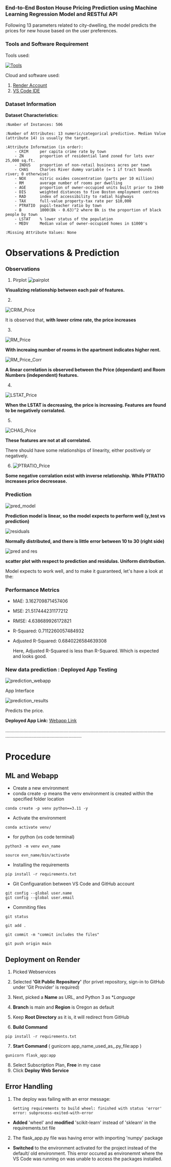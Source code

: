 ### End-to-End Boston House Pricing Prediction using Machine Learning Regression Model and RESTful API
Following 13 parameters related to city-dwelling, the model predicts the prices for new house based on the user preferences.

### Tools and Software Requirement
Tools used:

[![Tools](https://skillicons.dev/icons?i=python,sklearn,vscode,github,flask,&theme=light)](https://skillicons.dev)

Cloud and software used:

1. [Render Account](https://render.com/)
2. [VS Code IDE](https://code.visualstudio.com/)

### Dataset Information

**Dataset Characteristics:**  

    :Number of Instances: 506 

    :Number of Attributes: 13 numeric/categorical predictive. Median Value (attribute 14) is usually the target.

    :Attribute Information (in order):
        - CRIM     per capita crime rate by town
        - ZN       proportion of residential land zoned for lots over 25,000 sq.ft.
        - INDUS    proportion of non-retail business acres per town
        - CHAS     Charles River dummy variable (= 1 if tract bounds river; 0 otherwise)
        - NOX      nitric oxides concentration (parts per 10 million)
        - RM       average number of rooms per dwelling
        - AGE      proportion of owner-occupied units built prior to 1940
        - DIS      weighted distances to five Boston employment centres
        - RAD      index of accessibility to radial highways
        - TAX      full-value property-tax rate per $10,000
        - PTRATIO  pupil-teacher ratio by town
        - B        1000(Bk - 0.63)^2 where Bk is the proportion of black people by town
        - LSTAT    % lower status of the population
        - MEDV     Median value of owner-occupied homes in $1000's

    :Missing Attribute Values: None


# Observations & Prediction
### Observations
1. Pirplot
   ![pairplot](https://github.com/user-attachments/assets/9bb25c91-38e1-40e0-934b-3bcb1dc819e5)

**Visualizing relationship between each pair of features.**

2. 
![CRIM_Price](https://github.com/user-attachments/assets/fd7457c7-d12c-4427-bb7f-e5d01246b7c3)

It is observed that, **with lower crime rate, the price increases**

3. 
![RM_Price](https://github.com/user-attachments/assets/99446ee1-8739-405c-8b2d-3dbb2c331e50)

**With increaing number of rooms in the apartment indicates higher rent.**

![RM_Price_Corr](https://github.com/user-attachments/assets/1fbc2508-34df-47e1-b6d3-11b399178e63)

**A linear correlation is observed between the Price (dependant) and Room Numbers (independent) features.**

4.
![LSTAT_Price](https://github.com/user-attachments/assets/e1b50e01-934c-441e-b3ee-2a8726cc8b9f)

**When the LSTAT is decreasing, the price is increasing. Features are found to be negatively corralated.**

5. 
![CHAS_Price](https://github.com/user-attachments/assets/280f6ce0-72c0-4303-9e87-b0eb5bd9ec40)

**These features are not at all correlated.**

There should have some relationships of linearity, either positively or negatively.

6. ![PTRATIO_Price](https://github.com/user-attachments/assets/dff4ccfb-d6af-4cc4-8116-88bb780ab04a)

**Some negative corralation exist with inverse relationship. While PTRATIO increases price decresease.**


### Prediction
![pred_model](https://github.com/user-attachments/assets/f675aff2-4e32-4919-893d-1800ddf302b6)

**Prediction model is linear, so the model expects to perform well (y_test vs prediction)**

![residuals](https://github.com/user-attachments/assets/e3e0a63c-ad27-48f6-9291-c1ea281af4a2)

**Normally distributed, and there is little error between 10 to 30 (right side)**

![pred and res](https://github.com/user-attachments/assets/e878213d-2bb6-450c-bf7a-3749e40bfdfe)

**scatter plot with respect to prediction and residulas. Uniform distribution.**

Model expects to work well, and to make it guaranteed, let's have a look at the:
### Performance Metrics
- MAE: 3.162709871457406
- MSE: 21.517444231177212
- RMSE: 4.638689926172821
- R-Squared: 0.7112260057484932
- Adjusted R-Squared: 0.6840226584639308

  Here, Adjusted R-Squared is less than R-Squared. Which is expected and looks good.

  
### New data prediction : Deployed App Testing

![prediction_webapp](https://github.com/user-attachments/assets/e8b25128-e102-48db-a184-cb4e50bfc26b)

App Interface

![prediction_results](https://github.com/user-attachments/assets/774289d8-229c-4c88-8c39-54d0d493cef8)

Predicts the price.

**Deployed App Link:** [Webapp Link](https://housepriceprediction-tqf3.onrender.com)

.......................................................................................................................................................................................

# Procedure
## ML and Webapp
- Create a new environment
- conda create -p means the venv environment is created within the specified folder location
```
conda create -p venv python==3.11 -y 
```

- Activate the environment

```
conda activate venv/
```

- for python (vs code terminal)
```
python3 -m venv evn_name
```
```
source evn_name/bin/activate
```

- Installing the requirements
```
pip install -r requirements.txt
```

- Git Configuaration between VS Code and GitHub account 

```
git config --global user.name
git config --global user.email
```

- Commiting files
```
git status
```

```
git add . 
```

```
git commit -m "commit includes the files"
```

```
git push origin main
```

## Deployment on Render
1. Picked Webservices
   
2. Selected **'Git Public Repository'** (for privet repository, sign-in to GitHub under 'Git Provider' is required)
   
3. Next, picked a **Name** as URL, and Python 3 as **Language*
   
4. **Branch** is main and **Region** is Oregon as default
   
5. Keep **Root Directory** as it is, it will redirect from GitHub
    
6. **Build Command**
```
pip install -r requirements.txt
```

7. **Start Command** ( gunicorn app_name_used_as_.py_file:app )
```
gunicorn flask_app:app
```

8. Select Subscription Plan, **Free** in my case
9. Click **Deploy Web Service**


## Error Handling
1. The deploy was failing with an error message:
   ```
   Getting requirements to build wheel: finished with status 'error'
   error: subprocess-exited-with-error
   ```
- **Added** 'wheel' and **modified** 'scikit-learn' instead of 'sklearn' in the requirements.txt file

2. The flask_app.py file was having error with importing 'numpy' package
- **Switched** to the environment activated for the project instead of the default/ old environment.
  This error occured as environemnt where the VS Code was running on was unable to access the packages installed.
